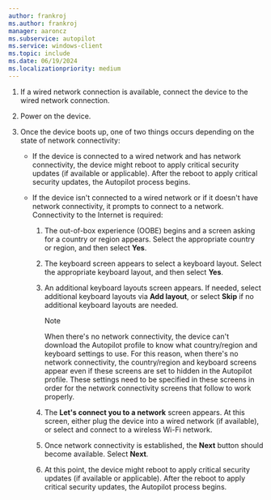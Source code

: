 ```yaml
---
author: frankroj
ms.author: frankroj
manager: aaroncz
ms.subservice: autopilot
ms.service: windows-client
ms.topic: include
ms.date: 06/19/2024
ms.localizationpriority: medium
---
```


<!-- This file is shared by the following articles:

includes/technician-flow.md
self-deploying/self-deploying-deploy-device.md
user-driven/azure-ad-join-deploy-device.md
user-driven/hybrid-azure-ad-join-deploy-device.md

Headings are driven by article context. -->

1. If a wired network connection is available, connect the device to the wired network connection.

1. Power on the device.

1. Once the device boots up, one of two things occurs depending on the state of network connectivity:

   - If the device is connected to a wired network and has network connectivity, the device might reboot to apply critical security updates (if available or applicable). After the reboot to apply critical security updates, the Autopilot process begins.

   - If the device isn't connected to a wired network or if it doesn't have network connectivity, it prompts to connect to a network. Connectivity to the Internet is required:

     1. The out-of-box experience (OOBE) begins and a screen asking for a country or region appears. Select the appropriate country or region, and then select **Yes**.

     1. The keyboard screen appears to select a keyboard layout. Select the appropriate keyboard layout, and then select **Yes**.

     1. An additional keyboard layouts screen appears. If needed, select additional keyboard layouts via **Add layout**, or select **Skip** if no additional keyboard layouts are needed.

         > [!NOTE]
         >
         > When there's no network connectivity, the device can't download the Autopilot profile to know what country/region and keyboard settings to use. For this reason, when there's no network connectivity, the country/region and keyboard screens appear even if these screens are set to hidden in the Autopilot profile. These settings need to be specified in these screens in order for the network connectivity screens that follow to work properly.

     1. The **Let's connect you to a network** screen appears. At this screen, either plug the device into a wired network (if available), or select and connect to a wireless Wi-Fi network.

     1. Once network connectivity is established, the **Next** button should become available. Select **Next**.

     1. At this point, the device might reboot to apply critical security updates (if available or applicable). After the reboot to apply critical security updates, the Autopilot process begins.
